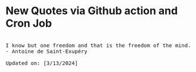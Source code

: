 # New Quotes via Github action and Cron Job

<pre>
<!-- #quote -->
I know but one freedom and that is the freedom of the mind.
- Antoine de Saint-Exupéry

Updated on: [3/13/2024]
<!-- #quoteEnd -->
</pre>
